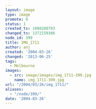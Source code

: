 ```yaml
---
layout: image
type: image
promote: 0
status: 1
created_ts: 1080280783
changed_ts: 1372159366
node_id: 399
title: IMG_1711
author: anj
created: '2004-03-26'
changed: '2013-06-25'
tags:
  - Melbourne
images:
  - src: image/images/img_1711-399.jpg
    name: img_1711-399.jpg
url: "/2004/03/26/img_1711/"
aliases:
  - "/node/399/"
date: '2004-03-26'
---
```


